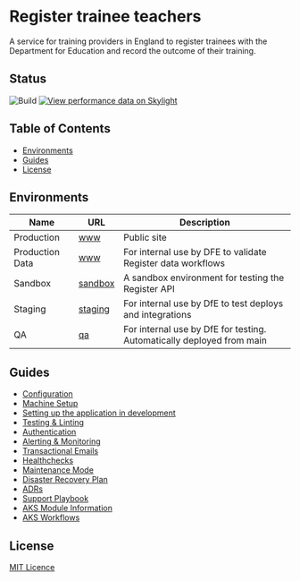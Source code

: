 # Register trainee teachers

A service for training providers in England to register trainees with the Department for Education and record the outcome of their training.

## Status

![Build](https://github.com/DFE-Digital/register-trainee-teachers/workflows/Build/badge.svg)
[![View performance data on Skylight](https://badges.skylight.io/status/YttDFt8jHcNT.svg)](https://oss.skylight.io/app/applications/YttDFt8jHcNT)

## Table of Contents

- [Environments](#environments)
- [Guides](#guides)
- [License](#license)

## Environments

| Name        | URL                                                                    | Description
| ----------- | ---------------------------------------------------------------------- | ------------------------------------------------------------------------------
| Production  | [www](https://www.register-trainee-teachers.service.gov.uk/)   | Public site
| Production Data  | [www](https://register-productiondata.teacherservices.cloud/)   | For internal use by DFE to validate Register data workflows
| Sandbox  | [sandbox](https://sandbox.register-trainee-teachers.service.gov.uk/)   | A sandbox environment for testing the Register API
| Staging     | [staging](https://staging.register-trainee-teachers.service.gov.uk/)| For internal use by DfE to test deploys and integrations
| QA          | [qa](https://qa.register-trainee-teachers.service.gov.uk/)     | For internal use by DfE for testing. Automatically deployed from main

## Guides

- [Configuration](/docs/configuration.md)
- [Machine Setup](/docs/machine-setup.md)
- [Setting up the application in development](/docs/setup-development.md)
- [Testing & Linting](/docs/testing.md)
- [Authentication](/docs/authentication.md)
- [Alerting & Monitoring](/docs/alerting_and_monitoring.md)
- [Transactional Emails](/docs/emails.md)
- [Healthchecks](/docs/healthcheck_and_ping_endpoints.md)
- [Maintenance Mode](/docs/maintenance-mode.md)
- [Disaster Recovery Plan](/docs/disaster-recovery.md)
- [ADRs](/docs/adr/index.md)
- [Support Playbook](/docs/support_playbook.md)
- [AKS Module Information](/docs/aks_modules.md)
- [AKS Workflows](/docs/aks-cheatsheet.md)


## License

[MIT Licence](LICENCE)
